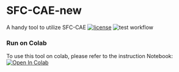 # SFC-CAE-new
A handy tool to utilize SFC-CAE
[![license](https://img.shields.io/github/license/Naereen/StrapDown.js.svg)](https://github.com/acse-jy220/SFC-CAE-Ready-to-use/blob/main/LICENSE)
![test workflow](https://github.com/acse-jy220/SFC-CAE-Ready-to-use/actions/workflows/test.yml/badge.svg)


### Run on Colab
To use this tool on colab, please refer to the instruction Notebook: [![Open In Colab](https://colab.research.google.com/assets/colab-badge.svg)](http://colab.research.google.com/github/acse-jy220/SFC-CAE-Ready-to-use/blob/main/Colab/Instruction_SFC_CAE.ipynb)